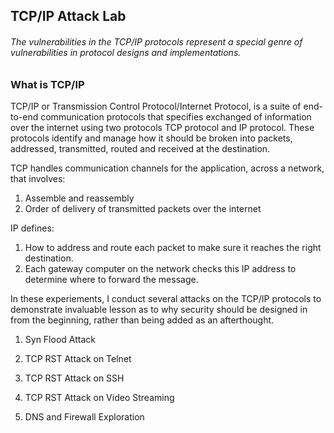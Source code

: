 ## TCP/IP Attack Lab

###### The vulnerabilities in the TCP/IP protocols represent a special genre of vulnerabilities in protocol designs and implementations. 

### What is TCP/IP 
TCP/IP or Transmission Control Protocol/Internet Protocol, is a suite of end-to-end communication protocols that specifies exchanged of information over the internet using two protocols TCP protocol and IP protocol. These protocols identify and manage how it should be broken into packets, addressed, transmitted, routed and received at the destination. 

TCP handles communication channels for the application, across a network, that involves:
1. Assemble and reassembly 
2. Order of delivery of transmitted packets over the internet

IP defines:
1. How to address and route each packet to make sure it reaches the right destination. 
2. Each gateway computer on the network checks this IP address to determine where to forward the message.


In these experiements, I conduct several attacks on the TCP/IP protocols to demonstrate invaluable lesson as to why security should be designed in from the beginning, rather than being added as an afterthought. 

1. Syn Flood Attack 

2. TCP RST Attack on Telnet

3. TCP RST Attack on SSH

4. TCP RST Attack on Video Streaming

5. DNS and Firewall Exploration

